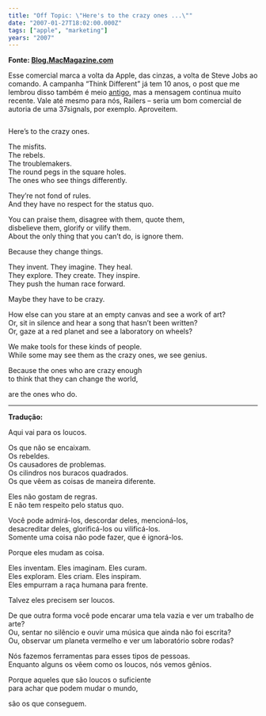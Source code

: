 ```yaml
---
title: "Off Topic: \"Here's to the crazy ones ...\""
date: "2007-01-27T18:02:00.000Z"
tags: ["apple", "marketing"]
years: "2007"
---
```


<p></p>
<p><strong>Fonte: <a href="http://macmagazine.com.br/blog/page/54/">Blog.MacMagazine.com</a></strong></p>
<p>Esse comercial marca a volta da Apple, das cinzas, a volta de Steve Jobs ao comando. A campanha “Think Different” já tem 10 anos, o post que me lembrou disso também é meio <a href="http://macmagazine.com.br/blog/2006/06/15/think-different-apple/">antigo</a>, mas a mensagem continua muito recente. Vale até mesmo para nós, Railers – seria um bom comercial de autoria de uma 37signals, por exemplo. Aproveitem.</p>
<p><a href="http://macmagazine.com.br/blog/wp-content/videos/2006_06_15-thinkdifferent.mov"><img src="/files/2006_06_15-thinkdifferent.png" srcset="/files/2006_06_15-thinkdifferent.png 2x" alt=""></a></p>
<p>Here’s to the crazy ones.</p>
<p>The misfits.<br>
  The rebels.<br>
  The troublemakers.<br>
  The round pegs in the square holes.<br>
  The ones who see things differently.</p>
<p>They’re not fond of rules.<br>
  And they have no respect for the status quo.</p>
<p>You can praise them, disagree with them, quote them,<br>
  disbelieve them, glorify or vilify them.<br>
  About the only thing that you can’t do, is ignore them.</p>
<p>Because they change things.</p>
<p>They invent. They imagine. They heal.<br>
  They explore. They create. They inspire.<br>
  They push the human race forward.</p>
<p>Maybe they have to be crazy.</p>
<p>How else can you stare at an empty canvas and see a work of art?<br>
  Or, sit in silence and hear a song that hasn’t been written?<br>
  Or, gaze at a red planet and see a laboratory on wheels?</p>
<p>We make tools for these kinds of people.<br>
  While some may see them as the crazy ones, we see genius.</p>
<p>Because the ones who are crazy enough<br>
  to think that they can change the world,</p>
<p>are the ones who do.</p>
<p></p>
<p></p>
<hr>
<p><strong>Tradução:</strong></p>
<p>Aqui vai para os loucos.</p>
<p>Os que não se encaixam.<br>
  Os rebeldes.<br>
  Os causadores de problemas.<br>
  Os cilindros nos buracos quadrados.<br>
  Os que vêem as coisas de maneira diferente.</p>
<p>Eles não gostam de regras.<br>
  E não tem respeito pelo status quo.</p>
<p>Você pode admirá-los, descordar deles, mencioná-los,<br>
  desacreditar deles, glorificá-los ou vilificá-los.<br>
  Somente uma coisa não pode fazer, que é ignorá-los.</p>
<p>Porque eles mudam as coisa.</p>
<p>Eles inventam. Eles imaginam. Eles curam.<br>
  Eles exploram. Eles criam. Eles inspiram.<br>
  Eles empurram a raça humana para frente.</p>
<p>Talvez eles precisem ser loucos.</p>
<p>De que outra forma você pode encarar uma tela vazia e ver um trabalho de arte?<br>
  Ou, sentar no silêncio e ouvir uma música que ainda não foi escrita?<br>
  Ou, observar um planeta vermelho e ver um laboratório sobre rodas?</p>
<p>Nós fazemos ferramentas para esses tipos de pessoas.<br>
  Enquanto alguns os vêem como os loucos, nós vemos gênios.</p>
<p>Porque aqueles que são loucos o suficiente<br>
  para achar que podem mudar o mundo,</p>
<p>são os que conseguem.</p>
<p></p>